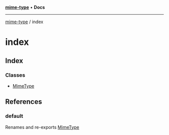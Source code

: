 [**mime-type**](../README.md) • **Docs**

***

[mime-type](../modules.md) / index

# index

## Index

### Classes

- [MimeType](classes/MimeType.md)

## References

### default

Renames and re-exports [MimeType](classes/MimeType.md)
